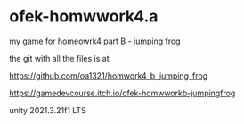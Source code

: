 # ofek-homwwork4.a


my game for homeowrk4 part B - jumping frog 


the git with all the files is at 


https://github.com/oa1321/homwork4_b_jumping_frog


https://gamedevcourse.itch.io/ofek-homwworkb-jumpingfrog


unity 2021.3.21f1 LTS


